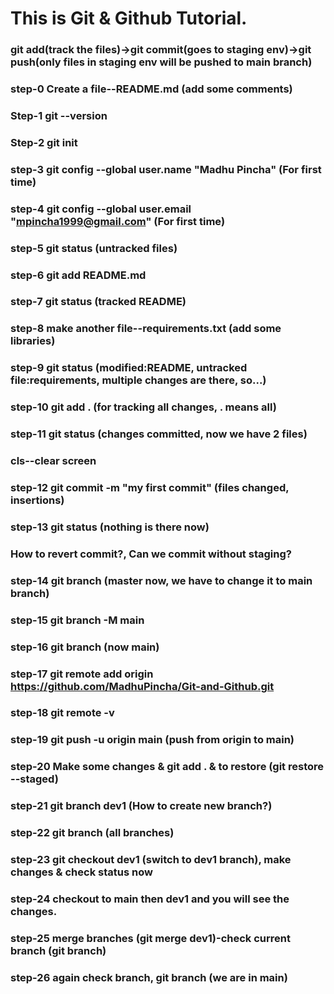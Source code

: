 # This is Git & Github Tutorial.
### git add(track the files)->git commit(goes to staging env)->git push(only files in staging env will be pushed to main branch)
### step-0 Create a file--README.md (add some comments)
### Step-1 git --version
### Step-2 git init
### step-3 git config --global user.name "Madhu Pincha" (For first time)
### step-4 git config --global user.email "mpincha1999@gmail.com" (For first time)
### step-5 git status (untracked files)
### step-6 git add README.md
### step-7 git status (tracked README)
### step-8 make another file--requirements.txt (add some libraries)
### step-9 git status (modified:README, untracked file:requirements, multiple changes are there, so...)
### step-10 git add . (for tracking all changes, . means all)
### step-11 git status (changes committed, now we have 2 files)
### cls--clear screen
### step-12 git commit -m "my first commit" (files changed, insertions)
### step-13 git status (nothing is there now)
### How to revert commit?, Can we commit without staging?
### step-14 git branch (master now, we have to change it to main branch)
### step-15 git branch -M main
### step-16 git branch (now main)
### step-17 git remote add origin https://github.com/MadhuPincha/Git-and-Github.git
### step-18 git remote -v
### step-19 git push -u origin main (push from origin to main)
### step-20 Make some changes & git add . & to restore (git restore --staged)

### step-21 git branch dev1 (How to create new branch?)
### step-22 git branch (all branches)
### step-23 git checkout dev1 (switch to dev1 branch), make changes & check status now
### step-24 checkout to main then dev1 and you will see the changes.
### step-25 merge branches (git merge dev1)-check current branch (git branch)
### step-26 again check branch, git branch (we are in main)
